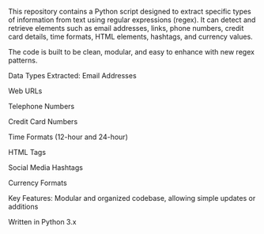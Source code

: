 This repository contains a Python script designed to extract specific types of information from text using regular expressions (regex). It can detect and retrieve elements such as email addresses, links, phone numbers, credit card details, time formats, HTML elements, hashtags, and currency values.

The code is built to be clean, modular, and easy to enhance with new regex patterns.

Data Types Extracted:
Email Addresses

Web URLs

Telephone Numbers

Credit Card Numbers

Time Formats (12-hour and 24-hour)

HTML Tags

Social Media Hashtags

Currency Formats

Key Features:
Modular and organized codebase, allowing simple updates or additions

Written in Python 3.x
